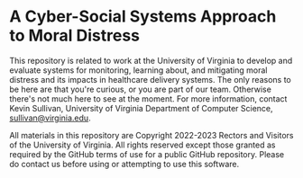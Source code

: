 # A Cyber-Social Systems Approach to Moral Distress

This repository is related to work at the University of Virginia to develop and evaluate systems for monitoring, learning about, and mitigating moral distress and its impacts in healthcare delivery systems. The only reasons to be here are that you're curious, or you are part of our team. Otherwise there's not much here to see at the moment. For more information, contact Kevin Sullivan, University of Virginia Department of Computer Science, sullivan@virginia.edu.

All materials in this repository are Copyright 2022-2023 Rectors and Visitors of the University of Virginia. All rights reserved except those granted as required by the GitHub terms of use for a public GitHub repository. Please do contact us before using or attempting to use this software.
